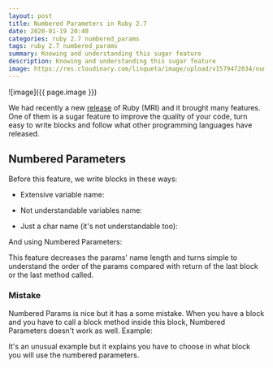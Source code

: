```yaml
---
layout: post
title: Numbered Parameters in Ruby 2.7
date: 2020-01-19 20:40
categories: ruby 2.7 numbered_params
tags: ruby 2.7 numbered_params
summary: Knowing and understanding this sugar feature
description: Knowing and understanding this sugar feature
image: https://res.cloudinary.com/linqueta/image/upload/v1579472034/numbered-params_h5zimc.png
---
```


<style>
img[alt=image]{
  border-radius: 10px;
}
</style>

![image]({{ page.image }})

We had recently a new [release](https://www.ruby-lang.org/en/news/2019/12/25/ruby-2-7-0-released/) of Ruby (MRI) and it brought many features. One of them is a sugar feature to improve the quality of your code, turn easy to write blocks and follow what other programming languages have released.

## Numbered Parameters

Before this feature, we write blocks in these ways:

- Extensive variable name:

<script src="https://gist.github.com/linqueta/4f5e65ca77688de5395b21f7525ecf67.js"></script>

- Not understandable variables name:

<script src="https://gist.github.com/linqueta/c35c3b1a1eeb250120ac6124a2ee5be7.js"></script>

- Just a char name (it's not understandable too):

<script src="https://gist.github.com/linqueta/94c54cb78b9b27b960cc996b85bd19eb.js"></script>

And using Numbered Parameters:

<script src="https://gist.github.com/linqueta/c82c5bc91ce7506cdbf10d59c962f6ba.js"></script>

This feature decreases the params' name length and turns simple to understand the order of the params compared with return of the last block or the last method called.

### Mistake

Numbered Params is nice but it has a some mistake. When you have a block and you have to call a block method inside this block, Numbered Parameters doesn't work as well. Example:

<script src="https://gist.github.com/linqueta/ddefadf3f217d7793ed1a47beab64335.js"></script>

It's an unusual example but it explains you have to choose in what block you will use the numbered parameters.